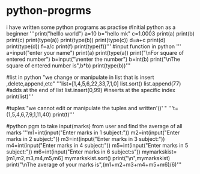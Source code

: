 # python-progrms
i have written some python programs as practise 
#Initial python as a beginner
'''print("helllo world")
a=10
b="hello mk"
c=1.0003
print(a)
print(b)
print(c)
print(type(a))
print(type(b))
print(type(c))
d=a+c
print(d)
print(type(d))
f=a/c
print(f)
print(type(f))'''
#input function in python
'''
a=input("enter your name")
print(a)
print(type(a))
print("\nFor square of entered number")
b=input("\nenter the number")
b=int(b)
print("\nThe square of entered number is",b*b)
print(type(b))'''

#list in python
"we change or manipulate in list that is insert ,delete,append,etc"
'''list=[1,4,5,6,22,33,7,1,0]
list.sort()
list.append(77)                 #adds at the end of list
list.insert(0,99)               #inserts at the specific index
print(list)'''

#tuples
"we cannot edit or manipulate the tuples and written'()' "
'''t=(1,5,4,6,7,9,1,11,40)
print(t)'''

#python pgm to take input(marks) from user and find the average of all marks
'''m1=int(input("Enter marks in 1 subject:"))
m2=int(input("Enter marks in 2 subject:"))
m3=int(input("Enter marks in 3 subject:"))
m4=int(input("Enter marks in 4 subject:"))
m5=int(input("Enter marks in 5 subject:"))
m6=int(input("Enter marks in 6 subject:s"))
mymarkskist=[m1,m2,m3,m4,m5,m6]
mymarkskist.sort()
print("\n",mymarkskist)
print("\nThe average of your marks is",(m1+m2+m3+m4+m5+m6)/6)'''

